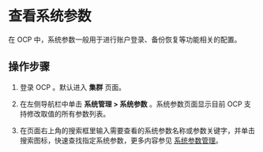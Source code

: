查看系统参数 
===========================

在 OCP 中，系统参数一般用于进行账户登录、备份恢复等功能相关的配置。

操作步骤 
-------------------------

1. 登录 OCP 。默认进入 **集群** 页面。

   

2. 在左侧导航栏中单击 **系统管理 \> 系统参数** 。系统参数页面显示目前 OCP 支持修改取值的所有参数列表。

   

3. 在页面右上角的搜索框里输入需要查看的系统参数名称或参数关键字，并单击搜索图标，快速查找指定系统参数，更多内容参见 [系统参数管理](/zh-CN/3.ob-cloud-platform/11.using-system-management/12.system-parameter-management.md)。

   





